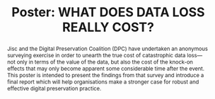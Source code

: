 ---
abstract: Jisc and the Digital Preservation Coalition (DPC) have undertaken an anonymous
  surveying exercise in order to unearth the true cost of catastrophic data loss—not
  only in terms of the value of the data, but also the cost of the knock-on effects
  that may only become apparent some considerable time after the event. This poster
  is intended to present the findings from that survey and introduce a final report
  which will help organisations make a stronger case for robust and effective digital
  preservation practice.
creators:
- Stokes, Paul
date: null
document_url: https://az659834.vo.msecnd.net/eventsairwesteuprod/production-inconference-public/b1fe8e2172b14e62b5dc817c3ba84fd5
grand_parent: iPRES
institutions:
- Jisc
keywords:
- sustainability
- cost
- value
- risk
- loss
landing_page_url: null
language: eng
layout: publication
license: CC-BY 4.0 International
notes_url: null
parent: iPRES 2022
publication_type: poster
size: null
slides_url: null
source_name: iPRES
stream_url: null
title: 'Poster: WHAT DOES DATA LOSS REALLY COST? '
year: 2022
---